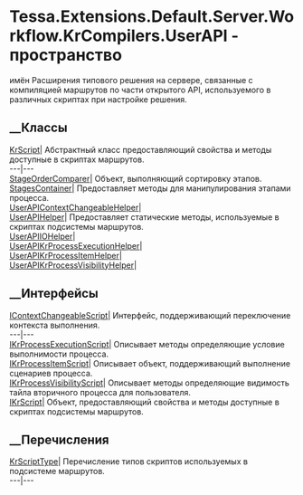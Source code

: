# Tessa.Extensions.Default.Server.Workflow.KrCompilers.UserAPI - пространство
имён
Расширения типового решения на сервере, связанные с компиляцией маршрутов по
части открытого API, используемого в различных скриптах при настройке решения.
##  __Классы
[KrScript](T_Tessa_Extensions_Default_Server_Workflow_KrCompilers_UserAPI_KrScript.htm)|
Абстрактный класс предоставляющий свойства и методы доступные в скриптах
маршрутов.  
---|---  
[StageOrderComparer](T_Tessa_Extensions_Default_Server_Workflow_KrCompilers_UserAPI_StageOrderComparer.htm)|
Объект, выполняющий сортировку этапов.  
[StagesContainer](T_Tessa_Extensions_Default_Server_Workflow_KrCompilers_UserAPI_StagesContainer.htm)|
Предоставляет методы для манипулирования этапами процесса.  
[UserAPIContextChangeableHelper](T_Tessa_Extensions_Default_Server_Workflow_KrCompilers_UserAPI_UserAPIContextChangeableHelper.htm)|  
[UserAPIHelper](T_Tessa_Extensions_Default_Server_Workflow_KrCompilers_UserAPI_UserAPIHelper.htm)|
Предоставляет статические методы, используемые в скриптах подсистемы
маршрутов.  
[UserAPIIOHelper](T_Tessa_Extensions_Default_Server_Workflow_KrCompilers_UserAPI_UserAPIIOHelper.htm)|  
[UserAPIKrProcessExecutionHelper](T_Tessa_Extensions_Default_Server_Workflow_KrCompilers_UserAPI_UserAPIKrProcessExecutionHelper.htm)|  
[UserAPIKrProcessItemHelper](T_Tessa_Extensions_Default_Server_Workflow_KrCompilers_UserAPI_UserAPIKrProcessItemHelper.htm)|  
[UserAPIKrProcessVisibilityHelper](T_Tessa_Extensions_Default_Server_Workflow_KrCompilers_UserAPI_UserAPIKrProcessVisibilityHelper.htm)|  
## __Интерфейсы
[IContextChangeableScript](T_Tessa_Extensions_Default_Server_Workflow_KrCompilers_UserAPI_IContextChangeableScript.htm)|
Интерфейс, поддерживающий переключение контекста выполнения.  
---|---  
[IKrProcessExecutionScript](T_Tessa_Extensions_Default_Server_Workflow_KrCompilers_UserAPI_IKrProcessExecutionScript.htm)|
Описывает методы определяющие условие выполнимости процесса.  
[IKrProcessItemScript](T_Tessa_Extensions_Default_Server_Workflow_KrCompilers_UserAPI_IKrProcessItemScript.htm)|
Описывает объект, поддерживающий выполнение сценариев процесса.  
[IKrProcessVisibilityScript](T_Tessa_Extensions_Default_Server_Workflow_KrCompilers_UserAPI_IKrProcessVisibilityScript.htm)|
Описывает методы определяющие видимость тайла вторичного процесса для
пользователя.  
[IKrScript](T_Tessa_Extensions_Default_Server_Workflow_KrCompilers_UserAPI_IKrScript.htm)|
Объект, предоставляющий свойства и методы доступные в скриптах подсистемы
маршрутов.  
## __Перечисления
[KrScriptType](T_Tessa_Extensions_Default_Server_Workflow_KrCompilers_UserAPI_KrScriptType.htm)|
Перечисление типов скриптов используемых в подсистеме маршрутов.  
---|---
